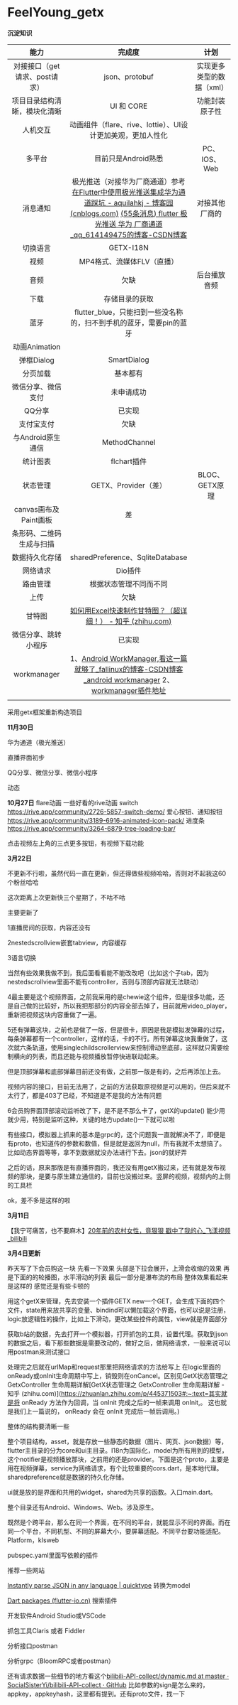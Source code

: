 # FeelYoung_getx

**沉淀知识**



|             能力              |                            完成度                            |           计划            |
| :---------------------------: | :----------------------------------------------------------: | :-----------------------: |
| 对接接口（get请求、post请求） |                        json、protobuf                        | 实现更多类型的数据（xml） |
| 项目目录结构清晰，模块化清晰  |                          UI 和 CORE                          |      功能封装原子性       |
|           人机交互            | 动画组件（flare、rive、lottie）、UI设计更加美观，更加人性化  |                           |
|            多平台             |                     目前只是Android熟悉                      |       PC、IOS、Web        |
|           消息通知            | 极光推送（对接华为厂商通道）参考 [在Flutter中使用极光推送集成华为通道踩坑 - aquilahkj - 博客园 (cnblogs.com)](https://www.cnblogs.com/aquilahkj/p/15005775.html)  [(55条消息) flutter 极光推送 华为 厂商通道_qq_614149475的博客-CSDN博客](https://blog.csdn.net/qq_51633443/article/details/124044443?spm=1001.2101.3001.6650.7&utm_medium=distribute.pc_relevant.none-task-blog-2~default~BlogCommendFromBaidu~Rate-7-124044443-blog-118027993.pc_relevant_recovery_v2&depth_1-utm_source=distribute.pc_relevant.none-task-blog-2~default~BlogCommendFromBaidu~Rate-7-124044443-blog-118027993.pc_relevant_recovery_v2&utm_relevant_index=10) |      对接其他厂商的       |
|           切换语言            |                          GETX-I18N                           |                           |
|             视频              |                  MP4格式、流媒体FLV（直播）                  |                           |
|             音频              |                             欠缺                             |       后台播放音频        |
|             下载              |                        存储目录的获取                        |                           |
|             蓝牙              | flutter_blue，只能扫到一些没名称的，扫不到手机的蓝牙，需要pin的蓝牙 |                           |
|         动画Animation         |                                                              |                           |
|          弹框Dialog           |                         SmartDialog                          |                           |
|           分页加载            |                           基本都有                           |                           |
|      微信分享、微信支付       |                          未申请成功                          |                           |
|            QQ分享             |                            已实现                            |                           |
|          支付宝支付           |                             欠缺                             |                           |
|       与Android原生通信       |                        MethodChannel                         |                           |
|           统计图表            |                         flchart插件                          |                           |
|           状态管理            |                     GETX、Provider（差）                     |      BLOC、GETX原理       |
|     canvas画布及Paint画板     |                              差                              |                           |
|   条形码、二维码生成与扫描    |                                                              |                           |
|        数据持久化存储         |               sharedPreference、SqliteDatabase               |                           |
|           网络请求            |                           Dio插件                            |                           |
|           路由管理            |                    根据状态管理不同而不同                    |                           |
|             上传              |                             欠缺                             |                           |
|            甘特图             | [如何用Excel快速制作甘特图？（超详细！） - 知乎 (zhihu.com)](https://zhuanlan.zhihu.com/p/271043355) |                           |
|     微信分享、跳转小程序      |                            已实现                            |                           |
|          workmanager          | 1、[Android WorkManager,看这一篇就够了_fallinux的博客-CSDN博客_android workmanager](https://blog.csdn.net/weixin_42730358/article/details/105326794) 2、[workmanager插件地址](https://pub.flutter-io.cn/packages/workmanager) |                           |
|                               |                                                              |                           |

采用getx框架重新构造项目

**11月30日**

华为通道（极光推送）

直播界面初步

QQ分享、微信分享、微信小程序

动态



**10月27日**
flare动画
一些好看的rive动画
switch https://rive.app/community/2726-5857-switch-demo/
爱心按钮、通知按钮 https://rive.app/community/3189-6916-animated-icon-pack/
进度条 https://rive.app/community/3264-6879-tree-loading-bar/

点击视频左上角的三点更多按钮，有视频下载功能


**3月22日**

不更新不行啦，虽然代码一直在更新，但还得做些视频哈哈，否则对不起我这60个粉丝哈哈

这次距离上次更新快三个星期了，不咕不咕

主要更新了

1直播房间的获取，内容还没有

2nestedscrollview嵌套tabview，内容缓存

3语言切换

当然有些效果我做不到，我后面看看能不能改改吧（比如这个子tab，因为nestedscrollview里面不能有controller，否则与顶部内容就无法联动）

4最主要是这个视频界面，之前我采用的是chewie这个组件，但是很多功能，还是自己做的比较好，所以我把那部分的内容全部去掉了，目前就用video_player，重新把视频这块内容重做了一遍。

5还有弹幕这块，之前也是做了一版，但是很卡，原因是我是模拟发弹幕的过程，每条弹幕都有一个controller，这样的话，卡的不行。所有弹幕这块我重做了，这次就六条轨道，使用singlechildscrollerview来控制滑动至底部，这样就只需要绘制横向的列表，而且还能与视频播放暂停快进联动起来。

但是顶部弹幕和底部弹幕目前还没有做，之前那一版是有的，之后再添加上去。

视频内容的接口，目前无法用了，之前的方法获取原视频是可以用的，但后来就不太行了，都是403了已经，不知道是不是我的方法有问题

6会员购界面顶部滚动监听改了下，是不是不那么卡了，getX的update() 能少用就少用，特别是监听这种，关键的地方update()一下就可以啦

有些接口，模拟器上抓来的基本是grpc的，这个问题我一直就解决不了，即便是有proto，也知道传的参数和数值，但是就是返回为null，所有我就不太想搞了。比如动态界面等等，拿不到数据就没办法进行下去。json的就好弄

之后的话，原来那版是有直播界面的，我还没有用getX搬过来，还有就是发布视频的那块，是要与原生建立通信的，目前也没搬过来。竖屏的视频，视频内的上侧的工具栏

ok，差不多是这样的啦



**3月11日**

【我宁可痛苦，也不要麻木】[20年前的农村女性，竟狠狠 戳中了我的心_飞漾视频_bilibili](https://www.bilibili.com/video/BV1KP41157tb?spm_id_from=333.337.search-card.all.click&vd_source=9577d8766a1c3a48233a9f8f750633c4)



**3月4日更新**

昨天写了下会员购这一块
先看一下效果
头部是下拉会展开，上滑会收缩的效果
再是下面的的轮播图，水平滑动的列表
最后一部分是瀑布流的布局
整体效果看起来是这样的
感觉还是有些卡顿的

用这个getX来管理，先去安装一个插件GETX
new一个GET，会生成下面的四个文件，state用来放共享的变量、bindind可以懒加载这个界面，也可以说是注册，logic放逻辑性的操作，比如上下滑动，更改某些控件的属性，view就是界面部分

获取b站的数据，先去打开一个模拟器，打开抓包的工具，设置代理。获取到json的数据之后，看下那些数据是需要改动的，做好之后，做网络请求，一般来说可以用postman来测试接口

处理完之后就在urlMap和request那里把网络请求的方法给写上
在logic里面的onReady或onInit生命周期中写上，销毁则在onCancel。区别见GetX状态管理之 GetxController 生命周期详解[GetX状态管理之 GetxController 生命周期详解 - 知乎 (zhihu.com)](https://zhuanlan.zhihu.com/p/445371503#:~:text=其实就是将 onReady 方法作为回调，当 onInit 完成之后的一帧来调用 onInit,。 这也就是我们上一篇说的， onReady 会在 onInit 完成后一帧后调用。)

整体的结构要清晰一些

整个项目结构，asset，就是存放一些静态的数据（图片、网页、json数据）等，flutter主目录的分为core和ui主目录。I18n为国际化，model为所有用到的模型，这个notifier是视频播放那块，之前用的还是provider。下面是这个proto，主要是用在视频弹幕，service为网络请求，有个比较重要的cors.dart，是本地代理。sharedpreference就是数据的持久化存储。

ui就是放的是界面和共用的widget，shared为共享的函数。入口main.dart。

整个目录还有Android、Windows、Web。涉及原生。

既然是个跨平台，那么在同一个界面，在不同的平台，就能显示不同的界面。而在同一个平台，不同机型、不同的屏幕大小，要屏幕适配。不同平台要功能适配。Platform，kIsweb

pubspec.yaml里面写依赖的插件

推荐一些网站

[Instantly parse JSON in any language | quicktype](https://app.quicktype.io/) 转换为model

[Dart packages (flutter-io.cn)](https://pub.flutter-io.cn/) 搜索插件

开发软件Android Studio或VSCode

抓包工具Claris 或者 Fiddler

分析接口postman

分析grpc（BloomRPC或者postman）

还有请求数据一些细节的地方看这个[bilibili-API-collect/dynamic.md at master · SocialSisterYi/bilibili-API-collect · GitHub](https://github.com/SocialSisterYi/bilibili-API-collect) 比如参数的sign是怎么来的，appkey，appkeyhash，这里都有提到。还有proto文件，找一下